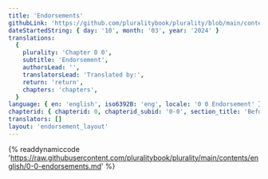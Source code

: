 ```yaml
---
title: 'Endorsements'
githubLink: 'https://github.com/pluralitybook/plurality/blob/main/contents/english/0-0-endorsements.md'
dateStartedString: { day: '10', month: '03', year: '2024' }
translations:
  {
    plurality: 'Chapter 0 0',
    subtitle: 'Endorsement',
    authorsLead: '',
    translatorsLead: 'Translated by:',
    return: 'return',
    chapters: 'chapters',
  }
language: { en: 'english', iso6392B: 'eng', locale: '0 0 Endorsement' }
chapterid: { chapterid: 0, chapterid_subid: '0-0', section_title: 'Before you read' }
translators: []
layout: 'endorsement_layout'
---
```

{% readdynamiccode 'https://raw.githubusercontent.com/pluralitybook/plurality/main/contents/english/0-0-endorsements.md' %}
